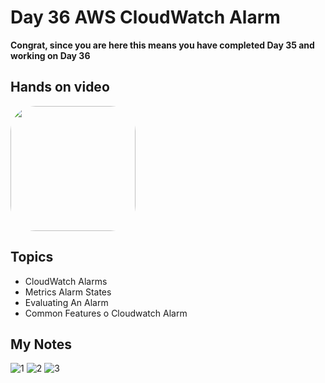 # Day 36 AWS CloudWatch Alarm

**Congrat, since you are here this means you have completed Day 35 and working on Day 36**

## Hands on video
<a href="https://youtu.be/ujpIUkWhTBs">
<img src="https://i3.ytimg.com/vi/ujpIUkWhTBs/hqdefault.jpg" align="center" width="200" style="border-radius:40px" />
</a>

## Topics
  - CloudWatch Alarms
  - Metrics Alarm States
  - Evaluating An Alarm
  - Common Features o Cloudwatch Alarm

## My Notes
  ![1](https://user-images.githubusercontent.com/41295276/124577934-5e4e7880-de6b-11eb-8100-718b1ba4fd7c.jpeg)
  ![2](https://user-images.githubusercontent.com/41295276/124577929-5db5e200-de6b-11eb-8752-35ccdb7b04b3.jpeg)
  ![3](https://user-images.githubusercontent.com/41295276/124577907-58589780-de6b-11eb-9e25-d459721f60ad.jpeg)





